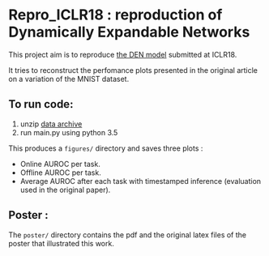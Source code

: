 # Repro_ICLR18 : reproduction of Dynamically Expandable Networks

This project aim is to reproduce [the DEN model](https://arxiv.org/abs/1708.01547) submitted at ICLR18.

It tries to reconstruct the perfomance plots presented in the original article on a variation of the MNIST dataset. 

## To run code:

1. unzip [data archive](http://www.iro.umontreal.ca/~lisa/icml2007data/mnist_rotation_back_image_new.zip)
2. run main.py using python 3.5

This produces a `figures/` directory and saves three plots :
- Online AUROC per task.
- Offline AUROC per task.
- Average AUROC after each task with timestamped inference (evaluation used in the original paper).

## Poster :

The `poster/` directory contains the pdf and the original latex files of the poster that illustrated this work.
